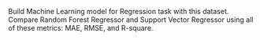 Build Machine Learning model for Regression task with this dataset. Compare Random Forest Regressor and Support Vector Regressor using all of these metrics: MAE, RMSE, and R-square.
